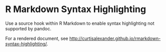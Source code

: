 # R Markdown Syntax Highlighting
Use a source hook within R Markdown to enable syntax highlighting not supported by pandoc.

For a rendered document, see http://curtisalexander.github.io/rmarkdown-syntax-highlighting/.
